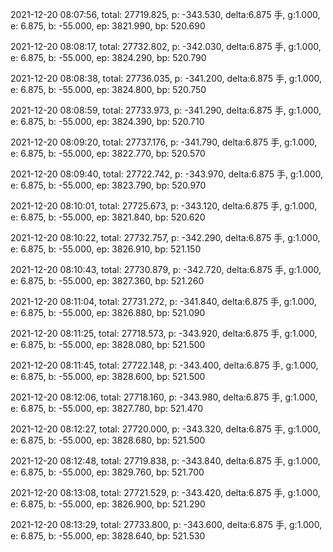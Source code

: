 2021-12-20 08:07:56, total: 27719.825, p: -343.530, delta:6.875 手, g:1.000, e: 6.875, b: -55.000, ep: 3821.990, bp: 520.690

2021-12-20 08:08:17, total: 27732.802, p: -342.030, delta:6.875 手, g:1.000, e: 6.875, b: -55.000, ep: 3824.290, bp: 520.790

2021-12-20 08:08:38, total: 27736.035, p: -341.200, delta:6.875 手, g:1.000, e: 6.875, b: -55.000, ep: 3824.800, bp: 520.750

2021-12-20 08:08:59, total: 27733.973, p: -341.290, delta:6.875 手, g:1.000, e: 6.875, b: -55.000, ep: 3824.390, bp: 520.710

2021-12-20 08:09:20, total: 27737.176, p: -341.790, delta:6.875 手, g:1.000, e: 6.875, b: -55.000, ep: 3822.770, bp: 520.570

2021-12-20 08:09:40, total: 27722.742, p: -343.970, delta:6.875 手, g:1.000, e: 6.875, b: -55.000, ep: 3823.790, bp: 520.970

2021-12-20 08:10:01, total: 27725.673, p: -343.120, delta:6.875 手, g:1.000, e: 6.875, b: -55.000, ep: 3821.840, bp: 520.620

2021-12-20 08:10:22, total: 27732.757, p: -342.290, delta:6.875 手, g:1.000, e: 6.875, b: -55.000, ep: 3826.910, bp: 521.150

2021-12-20 08:10:43, total: 27730.879, p: -342.720, delta:6.875 手, g:1.000, e: 6.875, b: -55.000, ep: 3827.360, bp: 521.260

2021-12-20 08:11:04, total: 27731.272, p: -341.840, delta:6.875 手, g:1.000, e: 6.875, b: -55.000, ep: 3826.880, bp: 521.090

2021-12-20 08:11:25, total: 27718.573, p: -343.920, delta:6.875 手, g:1.000, e: 6.875, b: -55.000, ep: 3828.080, bp: 521.500

2021-12-20 08:11:45, total: 27722.148, p: -343.400, delta:6.875 手, g:1.000, e: 6.875, b: -55.000, ep: 3828.600, bp: 521.500

2021-12-20 08:12:06, total: 27718.160, p: -343.980, delta:6.875 手, g:1.000, e: 6.875, b: -55.000, ep: 3827.780, bp: 521.470

2021-12-20 08:12:27, total: 27720.000, p: -343.320, delta:6.875 手, g:1.000, e: 6.875, b: -55.000, ep: 3828.680, bp: 521.500

2021-12-20 08:12:48, total: 27719.838, p: -343.840, delta:6.875 手, g:1.000, e: 6.875, b: -55.000, ep: 3829.760, bp: 521.700

2021-12-20 08:13:08, total: 27721.529, p: -343.420, delta:6.875 手, g:1.000, e: 6.875, b: -55.000, ep: 3826.900, bp: 521.290

2021-12-20 08:13:29, total: 27733.800, p: -343.600, delta:6.875 手, g:1.000, e: 6.875, b: -55.000, ep: 3828.640, bp: 521.530